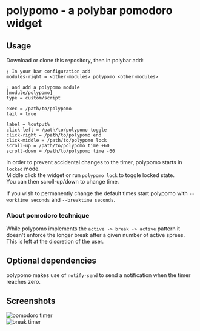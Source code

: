 # polypomo - a polybar pomodoro widget

## Usage

Download or clone this repository, then in polybar add:

```
; In your bar configuration add
modules-right = <other-modules> polypomo <other-modules>

; and add a polypomo module
[module/polypomo]
type = custom/script

exec = /path/to/polypomo
tail = true

label = %output%
click-left = /path/to/polypomo toggle
click-right = /path/to/polypomo end
click-middle = /path/to/polypomo lock
scroll-up = /path/to/polypomo time +60
scroll-down = /path/to/polypomo time -60
```

In order to prevent accidental changes to the timer, polypomo starts in `locked` mode.  
Middle click the widget or run `polypomo lock` to toggle locked state.  
You can then scroll-up/down to change time.

If you wish to permanently change the default times start polypomo with `--worktime seconds` and `--breaktime seconds`.

### About pomodoro technique

While polypomo implements the `active -> break -> active` pattern it doesn't enforce the longer break after a given number of active sprees.  
This is left at the discretion of the user.


## Optional dependencies

polypomo makes use of `notify-send` to send a notification when the timer reaches zero.


## Screenshots

![pomodoro timer](https://raw.githubusercontent.com/unode/polypomo/master/imgs/tomato-timer.png)  
![break timer](https://raw.githubusercontent.com/unode/polypomo/master/imgs/break-timer.png)
